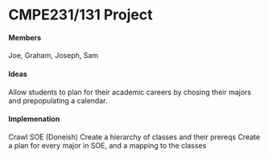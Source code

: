# CMPE231/131 Project

#### Members

Joe, Graham, Joseph, Sam

#### Ideas

Allow students to plan for their academic careers by chosing their majors
and prepopulating a calendar.

#### Implemenation

Crawl SOE (Doneish)
Create a hierarchy of classes and their prereqs
Create a plan for every major in SOE, and a mapping to the classes

